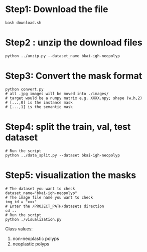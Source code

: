 # Step1: Download the file 
```
bash download.sh
```

# Step2 : unzip the download files
```
python ../unzip.py --dataset_name bkai-igh-neopolyp
```

# Step3: Convert the mask format
```
python convert.py
# all .jpg images will be moved into ./images/
# target would be a numpy matrix e.g. XXXX.npy; shape (w,h,2)
# [...,0] is the instance mask
# [...,1] is the semantic mask
```

# Step4: split the train, val, test dataset 
```
# Run the script 
python ../data_split.py --dataset bkai-igh-neopolyp
```

# Step5: visualization the masks
```
# The dataset you want to check
dataset_name="bkai-igh-neopolyp" 
# The image file name you want to check
img_id = "xxx"
# Enter the /PROJECT_PATH/datasets direction
cd ..  
# Run the script 
python ./visualization.py

```
Class values:
1. non-neoplastic polyps
2. neoplastic polyps
